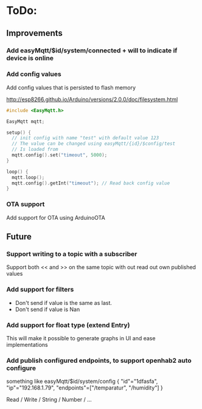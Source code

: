 # ToDo:

## Improvements

### Add easyMqtt/$id/system/connected + will to indicate if device is online

### Add config values
Add config values that is persisted to flash memory

http://esp8266.github.io/Arduino/versions/2.0.0/doc/filesystem.html

```C++
#include <EasyMqtt.h>

EasyMqtt mqtt;

setup() {
  // init config with name "test" with default value 123
  // The value can be changed using easyMqtt/{id}/$config/test
  // Is loaded from 
  mqtt.config().set("timeout", 5000);  
}

loop() {
  mqtt.loop();
  mqtt.config().getInt("timeout"); // Read back config value
}

```

### OTA support
Add support for OTA using ArduinoOTA

## Future

### Support writing to a topic with a subscriber
Support both << and >> on the same topic with out read out own published values

### Add support for filters
 * Don't send if value is the same as last.
 * Don't send if value is Nan

### Add support for float type (extend Entry)
This will make it possible to generate graphs in UI and ease implementations

### Add publish configured endpoints, to support openhab2 auto configure
something like
easyMqtt/$id/system/config
{
  "id"="1dfasfa",
  "ip"="192.168.1.79",
  "endpoints"=["/temparatur", "/humidity"]
}

   Read / Write / String / Number / ...

